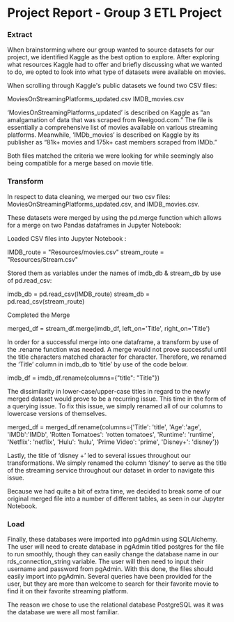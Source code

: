 <h1><b> Project Report - Group 3 ETL Project </b></h1>
 
 
<h3> Extract </h3>

When brainstorming where our group wanted to source datasets for our project, we identified Kaggle as the best option to explore. After exploring what resources Kaggle had to offer and briefly discussing what we wanted to do, we opted to look into what type of datasets were available on movies. 

When scrolling through Kaggle's public datasets we found two CSV files:

MoviesOnStreamingPlatforms_updated.csv
IMDB_movies.csv 

‘MoviesOnStreamingPlatforms_updated’ is described on Kaggle as “an amalgamation of data that was scraped from Reelgood.com.” The file is essentially a comprehensive list of movies available on various streaming platforms. Meanwhile, ‘IMDb_movies’ is described on Kaggle by its publisher as “81k+ movies and 175k+ cast members scraped from IMDb.”

Both files matched the criteria we were looking for while seemingly also being compatible for a merge based on movie title. 

<h3> Transform</h3>

In respect to data cleaning, we merged our two csv files: MoviesOnStreamingPlatforms_updated.csv, and IMDB_movies.csv. 

These datasets were merged by using the pd.merge function which allows for a merge on two Pandas dataframes in Jupyter Notebook:

Loaded CSV files into Jupyter Notebook :

IMDB_route = "Resources/movies.csv"
stream_route = "Resources/Stream.csv"

Stored them as variables under the names of imdb_db & stream_db  by use of pd.read_csv:  

imdb_db = pd.read_csv(IMDB_route)
stream_db = pd.read_csv(stream_route)

Completed the Merge 

merged_df = stream_df.merge(imdb_df, left_on='Title', right_on='Title')

In order for a successful merge into one dataframe, a transform by use of the .rename function was needed. A merge would not prove successful until the title characters matched character for character. Therefore, we renamed the ‘Title’ column in imdb_db to ‘title’ by use of the code below. 

imdb_df = imdb_df.rename(columns={"title": "Title"})

The dissimilarity in lower-case/upper-case titles in regard to the newly merged dataset would prove to be a recurring issue. This time in the form of a querying issue. To fix this issue, we simply renamed all of our columns to lowercase versions of themselves. 

merged_df = merged_df.rename(columns={'Title': 'title', 'Age':'age', 'IMDb':'IMDb', 'Rotten Tomatoes': 'rotten tomatoes',  'Runtime': 'runtime', 'Netflix': 'netflix', 'Hulu': 'hulu', 'Prime Video': 'prime', 'Disney+': 'disney'})

Lastly, the title of ‘disney +’ led to several issues throughout our transformations. We simply renamed the column ‘disney’ to serve as the title of the streaming service throughout our dataset in order to navigate this issue.

Because we had quite a bit of extra time, we decided to break some of our original merged file into a number of different tables, as seen in our Jupyter Notebook. 

<h3> Load </h3>
 
Finally, these databases were imported into pgAdmin using SQLAlchemy. The user will need to create database in pgAdmin titled postgres for the file to run smoothly, though they can easily change the database name in our rds_connection_string variable. The user will then need to input their username and password from pgAdmin. With this done, the files should easily import into pgAdmin. Several queries have been provided for the user, but they are more than welcome to search for their favorite movie to find it on their favorite streaming platform. 

The reason we chose to use the relational database PostgreSQL was it was the database we were all most familiar. 
 
